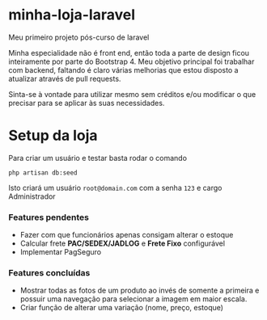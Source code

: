 # minha-loja-laravel
Meu primeiro projeto pós-curso de laravel

Minha especialidade não é front end, então toda a parte de design ficou inteiramente por parte do Bootstrap 4.
Meu objetivo principal foi trabalhar com backend, faltando é claro várias melhorias que estou disposto a atualizar através de pull requests.

Sinta-se à vontade para utilizar mesmo sem créditos e/ou modificar o que precisar para se aplicar às suas necessidades.

# Setup da loja

Para criar um usuário e testar basta rodar o comando
```
php artisan db:seed
```
Isto criará um usuário `root@domain.com` com a senha `123` e cargo Administrador 

### Features pendentes

- Fazer com que funcionários apenas consigam alterar o estoque
- Calcular frete **PAC/SEDEX/JADLOG** e **Frete Fixo** configurável
- Implementar PagSeguro

### Features concluídas

- Mostrar todas as fotos de um produto ao invés de somente a primeira e possuir uma navegação para selecionar a imagem em maior escala.
- Criar função de alterar uma variação (nome, preço, estoque)

